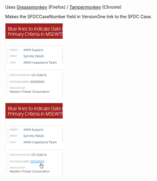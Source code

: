Uses [Greasemonkey](https://addons.mozilla.org/en-US/firefox/addon/greasemonkey/) (Firefox) / [Tampermonkey](https://chrome.google.com/webstore/detail/tampermonkey/dhdgffkkebhmkfjojejmpbldmpobfkfo?hl=en) (Chrome)

Makes the SFDCCaseNumber field in VersionOne link to the SFDC Case.

![Before](before.png "Before")

![After](after.png "After")
